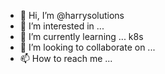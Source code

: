 - 👋 Hi, I’m @harrysolutions
- 👀 I’m interested in ...
- 🌱 I’m currently learning ... k8s
- 💞️ I’m looking to collaborate on ...
- 📫 How to reach me ...

<!---
harrysolutions/harrysolutions is a ✨ special ✨ repository because its `README.md` (this file) appears on your GitHub profile.
You can click the Preview link to take a look at your changes.
--->
